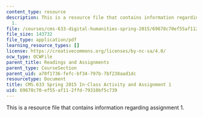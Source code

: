 ```yaml
---
content_type: resource
description: This is a resource file that contains information regarding assignment
  1.
file: /courses/cms-633-digital-humanities-spring-2015/69678c70ef55af112ffd79310bf5c739_MITCMS_633S15_Assignment1.pdf
file_size: 143732
file_type: application/pdf
learning_resource_types: []
license: https://creativecommons.org/licenses/by-nc-sa/4.0/
ocw_type: OCWFile
parent_title: Readings and Assignments
parent_type: CourseSection
parent_uid: a70f1736-fefc-bf34-797b-7bf238aad1dc
resourcetype: Document
title: CMS.633 Spring 2015 In-Class Activity and Assignment 1
uid: 69678c70-ef55-af11-2ffd-79310bf5c739
---
```

This is a resource file that contains information regarding assignment 1.